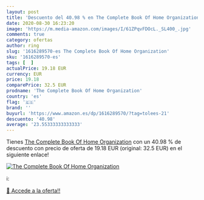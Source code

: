 ```yaml
---
layout: post
title: 'Descuento del 40.98 % en The Complete Book Of Home Organization'
date: 2020-08-30 16:23:20
image: 'https://m.media-amazon.com/images/I/61ZPqvFDOcL._SL400_.jpg'
comments: true
category: ofertas
author: ring
slug: '1616289570-es The Complete Book Of Home Organization'
sku: '1616289570-es'
tags: [  ]
actualPrice: 19.18 EUR
currency: EUR
price: 19.18
comparePrice: 32.5 EUR
prodname: 'The Complete Book Of Home Organization'
country: 'es'
flag: '🇪🇸'
brand: ''
buyurl: 'https://www.amazon.es/dp/1616289570/?tag=tolees-21'
descuento: '40.98'
average: '23.55333333333333'
---
```


Tienes [The Complete Book Of Home Organization](https://www.amazon.es/dp/1616289570/?tag=tolees-21) con un 40.98 % de descuento con precio de oferta de 19.18 EUR (original: 32.5 EUR) en el siguiente enlace!

[![The Complete Book Of Home Organization](https://m.media-amazon.com/images/I/61ZPqvFDOcL._SL400_.jpg)](https://www.amazon.es/dp/1616289570/?tag=tolees-21)

ℹ️:


[🛒 Accede a la oferta!!](https://www.amazon.es/dp/1616289570/?tag=tolees-21)
